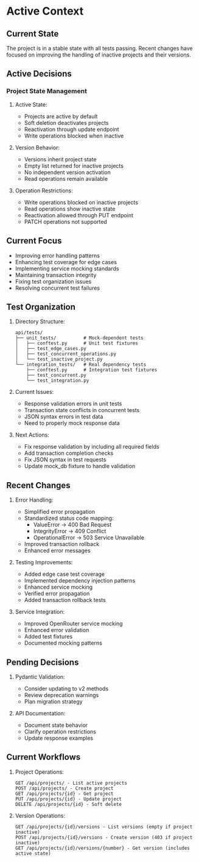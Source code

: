 # Active Context

## Current State
The project is in a stable state with all tests passing. Recent changes have focused on improving the handling of inactive projects and their versions.

## Active Decisions

### Project State Management
1. Active State:
   - Projects are active by default
   - Soft deletion deactivates projects
   - Reactivation through update endpoint
   - Write operations blocked when inactive

2. Version Behavior:
   - Versions inherit project state
   - Empty list returned for inactive projects
   - No independent version activation
   - Read operations remain available

3. Operation Restrictions:
   - Write operations blocked on inactive projects
   - Read operations show inactive state
   - Reactivation allowed through PUT endpoint
   - PATCH operations not supported

## Current Focus
- Improving error handling patterns
- Enhancing test coverage for edge cases
- Implementing service mocking standards
- Maintaining transaction integrity
- Fixing test organization issues
- Resolving concurrent test failures

## Test Organization
1. Directory Structure:
   ```
   api/tests/
   ├── unit_tests/          # Mock-dependent tests
   │   ├── conftest.py      # Unit test fixtures
   │   ├── test_edge_cases.py
   │   ├── test_concurrent_operations.py
   │   └── test_inactive_project.py
   └── integration_tests/   # Real dependency tests
       ├── conftest.py      # Integration test fixtures
       ├── test_concurrent.py
       └── test_integration.py
   ```

2. Current Issues:
   - Response validation errors in unit tests
   - Transaction state conflicts in concurrent tests
   - JSON syntax errors in test data
   - Need to properly mock response data

3. Next Actions:
   - Fix response validation by including all required fields
   - Add transaction completion checks
   - Fix JSON syntax in test requests
   - Update mock_db fixture to handle validation

## Recent Changes
1. Error Handling:
   - Simplified error propagation
   - Standardized status code mapping:
     * ValueError -> 400 Bad Request
     * IntegrityError -> 409 Conflict
     * OperationalError -> 503 Service Unavailable
   - Improved transaction rollback
   - Enhanced error messages

2. Testing Improvements:
   - Added edge case test coverage
   - Implemented dependency injection patterns
   - Enhanced service mocking
   - Verified error propagation
   - Added transaction rollback tests

3. Service Integration:
   - Improved OpenRouter service mocking
   - Enhanced error validation
   - Added test fixtures
   - Documented mocking patterns

## Pending Decisions
1. Pydantic Validation:
   - Consider updating to v2 methods
   - Review deprecation warnings
   - Plan migration strategy

2. API Documentation:
   - Document state behavior
   - Clarify operation restrictions
   - Update response examples

## Current Workflows
1. Project Operations:
   ```
   GET /api/projects/ - List active projects
   POST /api/projects/ - Create project
   GET /api/projects/{id} - Get project
   PUT /api/projects/{id} - Update project
   DELETE /api/projects/{id} - Soft delete
   ```

2. Version Operations:
   ```
   GET /api/projects/{id}/versions - List versions (empty if project inactive)
   POST /api/projects/{id}/versions - Create version (403 if project inactive)
   GET /api/projects/{id}/versions/{number} - Get version (includes active state)
   ```
